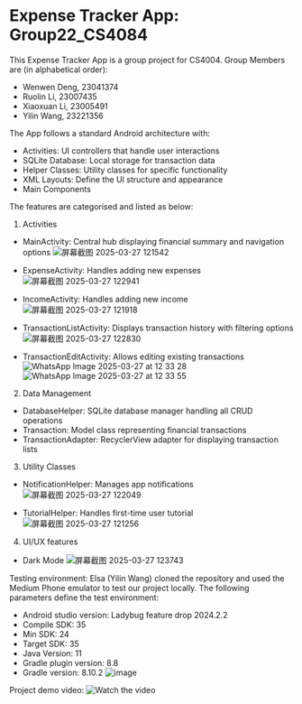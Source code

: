 # Expense Tracker App: Group22_CS4084
This Expense Tracker App is a group project for CS4004. Group Members are (in alphabetical order):
- Wenwen Deng, 23041374 
- Ruolin Li, 23007435
- Xiaoxuan Li, 23005491
- Yilin Wang, 23221356

The App follows a standard Android architecture with:
- Activities: UI controllers that handle user interactions
- SQLite Database: Local storage for transaction data
- Helper Classes: Utility classes for specific functionality
- XML Layouts: Define the UI structure and appearance
- Main Components

The features are categorised and listed as below:
1. Activities
- MainActivity: Central hub displaying financial summary and navigation options
  ![屏幕截图 2025-03-27 121542](https://github.com/user-attachments/assets/307f6c3a-a30f-4cdc-9edb-fd4d7302b252)

- ExpenseActivity: Handles adding new expenses
  ![屏幕截图 2025-03-27 122941](https://github.com/user-attachments/assets/2c638a5f-952e-4a59-a3b1-b383c5f816d0)

- IncomeActivity: Handles adding new income
  ![屏幕截图 2025-03-27 121918](https://github.com/user-attachments/assets/f565dd01-223d-4811-af02-5b3caaa320aa)

- TransactionListActivity: Displays transaction history with filtering options
  ![屏幕截图 2025-03-27 122830](https://github.com/user-attachments/assets/af7361be-e394-40fa-ac0a-0cc53f52e434)

- TransactionEditActivity: Allows editing existing transactions
  ![WhatsApp Image 2025-03-27 at 12 33 28](https://github.com/user-attachments/assets/d5193fa4-3c17-49c5-8c8f-7aa748ed4083)
  ![WhatsApp Image 2025-03-27 at 12 33 55](https://github.com/user-attachments/assets/ba67326e-ce06-474f-98b1-e593ae06d132)

2. Data Management
- DatabaseHelper: SQLite database manager handling all CRUD operations
- Transaction: Model class representing financial transactions
- TransactionAdapter: RecyclerView adapter for displaying transaction lists
  
3. Utility Classes
- NotificationHelper: Manages app notifications
  ![屏幕截图 2025-03-27 122049](https://github.com/user-attachments/assets/ff9c1beb-43e4-42dd-9e8d-27d5bebc9cd8)

- TutorialHelper: Handles first-time user tutorial
  ![屏幕截图 2025-03-27 121256](https://github.com/user-attachments/assets/511ba2d6-763f-41c6-858b-6d798e11edf6)
4. UI/UX features
- Dark Mode
  ![屏幕截图 2025-03-27 123743](https://github.com/user-attachments/assets/1ce9665b-081e-47bf-8ecd-5e26db52309d)

Testing environment: Elsa (Yilin Wang) cloned the repository and used the Medium Phone emulator to test our project locally. 
The following parameters define the test environment:
- Android studio version: Ladybug feature drop 2024.2.2
- Compile SDK: 35
- Min SDK: 24
- Target SDK: 35
- Java Version: 11
- Gradle plugin version: 8.8
- Gradle version: 8.10.2
![image](https://github.com/user-attachments/assets/973aa60f-56d2-4b2c-8139-9c1347772580)

Project demo video:
![Watch the video](https://github.com/user-attachments/assets/9990d0dd-7ef5-4198-9522-07a09c92131d)


